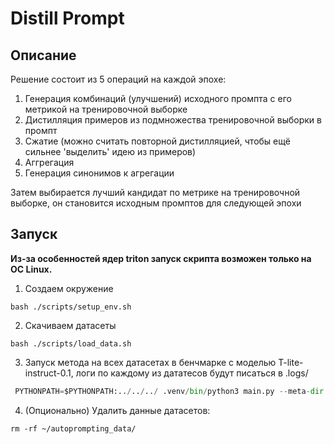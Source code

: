 # Distill Prompt

## Описание

Решение состоит из 5 операций на каждой эпохе:

1. Генерация комбинаций (улучшений) исходного промпта с его метрикой на тренировочной выборке
2. Дистилляция примеров из подмножества тренировочной выборки в промпт
3. Сжатие (можно считать повторной дистилляцией, чтобы ещё сильнее 'выделить' идею из примеров)
4. Аггрегация
5. Генерация синонимов к агрегации

Затем выбирается лучший кандидат по метрике на тренировочной выборке, он становится исходным промптов для следующей эпохи

## Запуск

**Из-за особенностей ядер triton запуск скрипта возможен только на ОС Linux.**

1. Создаем окружение
```shell
bash ./scripts/setup_env.sh
```
2. Скачиваем датасеты
```shell
bash ./scripts/load_data.sh
```
3. Запуск метода на всех датасетах в бенчмарке с моделью T-lite-instruct-0.1, логи по каждому из дататесов будут писаться в .logs/
```python
 PYTHONPATH=$PYTHONPATH:../../../ .venv/bin/python3 main.py --meta-dir logs/ --model AnatoliiPotapov/T-lite-instruct-0.1
```
4. (Опционально) Удалить данные датасетов:
```shell
rm -rf ~/autoprompting_data/
```